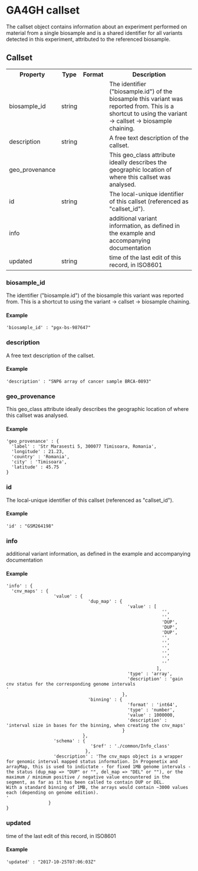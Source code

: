 # GA4GH __callset__  

The callset object contains information about an experiment performed on material from a single biosample and is a shared identifier for all variants detected in this experiment, attributed to the referenced biosample. 

## Callset

<table>
<tr>
  <th>Property</th>
  <th>Type</th>
  <th>Format</th>
  <th>Description</th>
</tr>
<tr>
  <td>biosample_id</td>
  <td>string</td>
  <td></td>
  <td>The identifier ("biosample.id") of the biosample this variant was reported from. This is a shortcut to using the variant -> callset -> biosample chaining.</td>
</tr>
<tr>
  <td>description</td>
  <td>string</td>
  <td></td>
  <td>A free text description of the callset.</td>
</tr>
<tr>
  <td>geo_provenance</td>
  <td></td>
  <td></td>
  <td>This geo_class attribute ideally describes the geographic location of where this callset was analysed.
</td>
</tr>
<tr>
  <td>id</td>
  <td>string</td>
  <td></td>
  <td>The local-unique identifier of this callset (referenced as "callset_id").</td>
</tr>
<tr>
  <td>info</td>
  <td></td>
  <td></td>
  <td>additional variant information, as defined in the example and accompanying documentation</td>
</tr>
<tr>
  <td>updated</td>
  <td>string</td>
  <td></td>
  <td>time of the last edit of this record, in ISO8601</td>
</tr>
</table>

### biosample_id

The identifier ("biosample.id") of the biosample this variant was reported from. This is a shortcut to using the variant -> callset -> biosample chaining.

#### Example

```
'biosample_id' : "pgx-bs-987647"
```
### description

A free text description of the callset.

#### Example

```
'description' : "SNP6 array of cancer sample BRCA-0893"
```
### geo_provenance

This geo_class attribute ideally describes the geographic location of where this callset was analysed.


#### Example

```
'geo_provenance' : {
  'label' : 'Str Marasesti 5, 300077 Timisoara, Romania',
  'longitude' : 21.23,
  'country' : 'Romania',
  'city' : 'Timisoara',
  'latitude' : 45.75
}
```
### id

The local-unique identifier of this callset (referenced as "callset_id").

#### Example

```
'id' : "GSM264198"
```
### info

additional variant information, as defined in the example and accompanying documentation

#### Example

```
'info' : {
  'cnv_maps' : {
                  'value' : {
                               'dup_map' : {
                                              'value' : [
                                                           '',
                                                           '',
                                                           'DUP',
                                                           'DUP',
                                                           'DUP',
                                                           '',
                                                           '',
                                                           '',
                                                           '',
                                                           '',
                                                           ''
                                                         ],
                                              'type' : 'array',
                                              'description' : 'gain cnv status for the corresponding genome intervals
'
                                            },
                               'binning' : {
                                              'format' : 'int64',
                                              'type' : 'number',
                                              'value' : 1000000,
                                              'description' : 'interval size in bases for the binning, when creating the cnv_maps'
                                            }
                             },
                  'schema' : {
                                '$ref' : './common/Info_class'
                              },
                  'description' : 'The cnv_maps object is a wrapper for genomic interval mapped status information. In Progenetix and arrayMap, this is used to indictate - for fixed 1MB genome intervals - the status (dup_map => "DUP" or "", del_map => "DEL" or ""), or the maximum / minimum positive / negative value encountered in the segment, as far as it has been called to contain DUP or DEL.
With a standard binning of 1MB, the arrays would contain ~3000 values each (depending on genome edition).
'
                }
}
```
### updated

time of the last edit of this record, in ISO8601

#### Example

```
'updated' : "2017-10-25T07:06:03Z"
```
